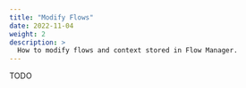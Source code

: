 ```yaml
---
title: "Modify Flows"
date: 2022-11-04
weight: 2
description: >
  How to modify flows and context stored in Flow Manager.
---
```



TODO